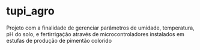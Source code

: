 # tupi_agro
Projeto com a finalidade de gerenciar parâmetros de umidade, temperatura, pH do solo, e fertirrigaḉão através de microcontroladores instalados em estufas de produção de pimentão colorido
